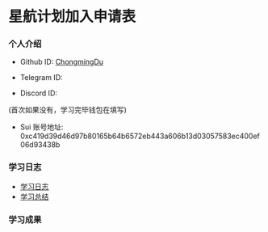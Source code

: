 # 星航计划加入申请表

### 个人介绍

* Github ID: [ChongmingDu](https://github.com/ChongmingDu)

* Telegram ID: 

* Discord ID: 

(首次如果没有，学习完毕钱包在填写)
* Sui 账号地址: 0xc419d39d46d97b80165b64b6572eb443a606b13d03057583ec400ef06d93438b

### 学习日志

- [学习日志](journal.md)
- [学习总结](summary.md)

### 学习成果

